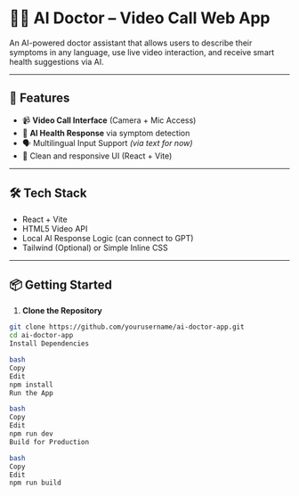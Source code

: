 # 🧑‍⚕️ AI Doctor – Video Call Web App

An AI-powered doctor assistant that allows users to describe their symptoms in any language, use live video interaction, and receive smart health suggestions via AI.

---

## 🚀 Features

- 📹 **Video Call Interface** (Camera + Mic Access)
- 🧠 **AI Health Response** via symptom detection
- 🗣️ Multilingual Input Support *(via text for now)*
- 💬 Clean and responsive UI (React + Vite)

---

## 🛠 Tech Stack

- React + Vite
- HTML5 Video API
- Local AI Response Logic (can connect to GPT)
- Tailwind (Optional) or Simple Inline CSS

---

## 📦 Getting Started

1. **Clone the Repository**
```bash
git clone https://github.com/yourusername/ai-doctor-app.git
cd ai-doctor-app
Install Dependencies

bash
Copy
Edit
npm install
Run the App

bash
Copy
Edit
npm run dev
Build for Production

bash
Copy
Edit
npm run build
